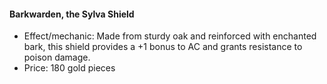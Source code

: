 #### Barkwarden, the Sylva Shield

- Effect/mechanic: Made from sturdy oak and reinforced with enchanted bark, this shield provides a +1 bonus to AC and grants resistance to poison damage.
- Price: 180 gold pieces